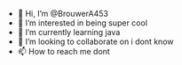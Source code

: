 - 👋 Hi, I’m @BrouwerA453
- 👀 I’m interested in being super cool
- 🌱 I’m currently learning java
- 💞️ I’m looking to collaborate on i dont know
- 📫 How to reach me dont

<!---
BrouwerA453/BrouwerA453 is a ✨ special ✨ repository because its `README.md` (this file) appears on your GitHub profile.
You can click the Preview link to take a look at your changes.
--->
